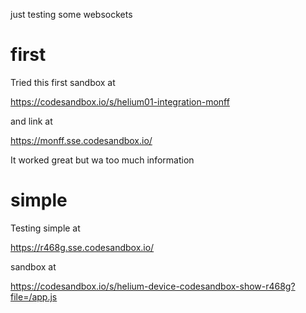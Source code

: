 just testing some websockets

# first

Tried this first sandbox at

https://codesandbox.io/s/helium01-integration-monff


and link at

https://monff.sse.codesandbox.io/


It worked great but wa too much information

# simple

Testing simple at

https://r468g.sse.codesandbox.io/


sandbox at

https://codesandbox.io/s/helium-device-codesandbox-show-r468g?file=/app.js

